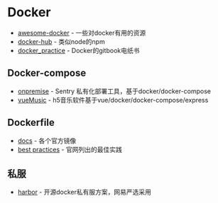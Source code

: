 # Docker

- [awesome-docker](https://github.com/veggiemonk/awesome-docker) - 一些对docker有用的资源
- [docker-hub](https://hub.docker.com/) - 类似node的npm
- [docker_practice](https://github.com/yeasy/docker_practice) - Docker的gitbook电纸书

## Docker-compose
- [onpremise](https://github.com/getsentry/onpremise) - Sentry 私有化部署工具，基于docker/docker-compose
- [vueMusic](https://github.com/xieyezi/vueMusic) - h5音乐软件基于vue/docker/docker-compose/express

## Dockerfile

- [docs](https://github.com/docker-library/docs) - 各个官方镜像
- [best practices](https://docs.docker.com/develop/develop-images/dockerfile_best-practices/) - 官网列出的最佳实践


## 私服

- [harbor](https://github.com/goharbor/harbor) - 开源docker私有服方案，网易严选采用
